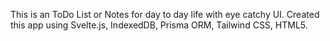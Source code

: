 This is an ToDo List or Notes for day to day life with eye catchy UI.
Created this app using Svelte.js, IndexedDB, Prisma ORM, Tailwind CSS, HTML5.
